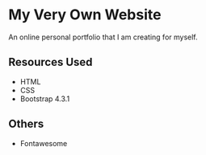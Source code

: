 # My Very Own Website

An online personal portfolio that I am creating for myself.

## Resources Used

- HTML
- CSS
- Bootstrap 4.3.1

## Others
- Fontawesome
